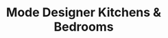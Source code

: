 ---
title: "Mode Designer Kitchens & Bedrooms"
url: /basford/mode-designer-kitchens-und-bedrooms/
shop: Küchen
---